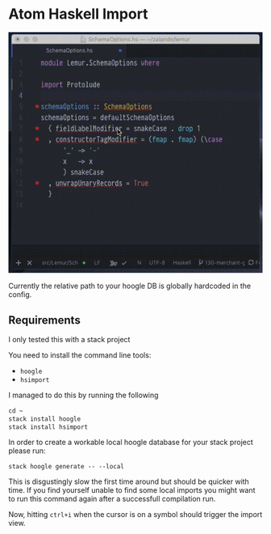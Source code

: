 # Atom Haskell Import

![Example Video](example.gif)

Currently the relative path to your hoogle DB is globally hardcoded in the config.

## Requirements
I only tested this with a stack project

You need to install the command line tools:
- `hoogle`
- `hsimport`

I managed to do this by running the following
```
cd ~
stack install hoogle
stack install hsimport
```

In order to create a workable local hoogle database for your stack project please run:
```
stack hoogle generate -- --local
```
This is disgustingly slow the first time around but should be quicker with time.
If you find yourself unable to find some local imports you might want to run this command again after a successfull compilation run.

Now, hitting `ctrl+i` when the cursor is on a symbol should trigger the import view.
